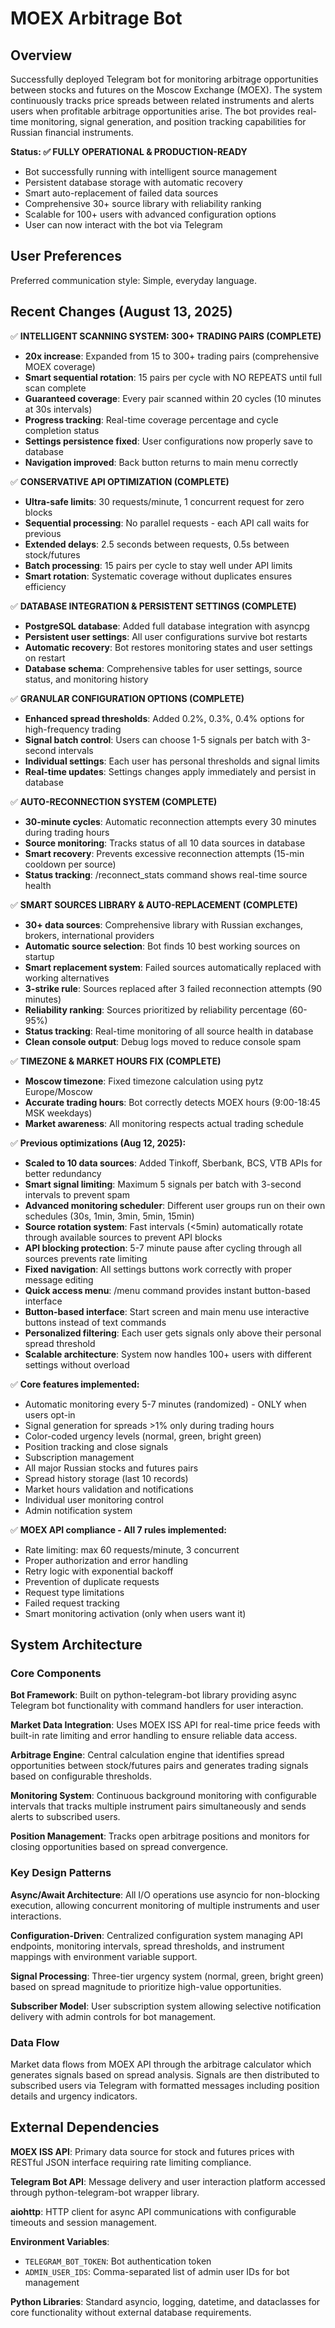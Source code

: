 # MOEX Arbitrage Bot

## Overview

Successfully deployed Telegram bot for monitoring arbitrage opportunities between stocks and futures on the Moscow Exchange (MOEX). The system continuously tracks price spreads between related instruments and alerts users when profitable arbitrage opportunities arise. The bot provides real-time monitoring, signal generation, and position tracking capabilities for Russian financial instruments.

**Status: ✅ FULLY OPERATIONAL & PRODUCTION-READY**
- Bot successfully running with intelligent source management
- Persistent database storage with automatic recovery
- Smart auto-replacement of failed data sources
- Comprehensive 30+ source library with reliability ranking
- Scalable for 100+ users with advanced configuration options
- User can now interact with the bot via Telegram

## User Preferences

Preferred communication style: Simple, everyday language.

## Recent Changes (August 13, 2025)

✅ **INTELLIGENT SCANNING SYSTEM: 300+ TRADING PAIRS (COMPLETE)**
- **20x increase**: Expanded from 15 to 300+ trading pairs (comprehensive MOEX coverage)
- **Smart sequential rotation**: 15 pairs per cycle with NO REPEATS until full scan complete
- **Guaranteed coverage**: Every pair scanned within 20 cycles (10 minutes at 30s intervals)
- **Progress tracking**: Real-time coverage percentage and cycle completion status
- **Settings persistence fixed**: User configurations now properly save to database
- **Navigation improved**: Back button returns to main menu correctly

✅ **CONSERVATIVE API OPTIMIZATION (COMPLETE)**
- **Ultra-safe limits**: 30 requests/minute, 1 concurrent request for zero blocks
- **Sequential processing**: No parallel requests - each API call waits for previous
- **Extended delays**: 2.5 seconds between requests, 0.5s between stock/futures
- **Batch processing**: 15 pairs per cycle to stay well under API limits
- **Smart rotation**: Systematic coverage without duplicates ensures efficiency

✅ **DATABASE INTEGRATION & PERSISTENT SETTINGS (COMPLETE)**
- **PostgreSQL database**: Added full database integration with asyncpg
- **Persistent user settings**: All user configurations survive bot restarts
- **Automatic recovery**: Bot restores monitoring states and user settings on restart
- **Database schema**: Comprehensive tables for user settings, source status, and monitoring history

✅ **GRANULAR CONFIGURATION OPTIONS (COMPLETE)**
- **Enhanced spread thresholds**: Added 0.2%, 0.3%, 0.4% options for high-frequency trading
- **Signal batch control**: Users can choose 1-5 signals per batch with 3-second intervals
- **Individual settings**: Each user has personal thresholds and signal limits
- **Real-time updates**: Settings changes apply immediately and persist in database

✅ **AUTO-RECONNECTION SYSTEM (COMPLETE)**
- **30-minute cycles**: Automatic reconnection attempts every 30 minutes during trading hours
- **Source monitoring**: Tracks status of all 10 data sources in database
- **Smart recovery**: Prevents excessive reconnection attempts (15-min cooldown per source)
- **Status tracking**: /reconnect_stats command shows real-time source health

✅ **SMART SOURCES LIBRARY & AUTO-REPLACEMENT (COMPLETE)**
- **30+ data sources**: Comprehensive library with Russian exchanges, brokers, international providers
- **Automatic source selection**: Bot finds 10 best working sources on startup
- **Smart replacement system**: Failed sources automatically replaced with working alternatives
- **3-strike rule**: Sources replaced after 3 failed reconnection attempts (90 minutes)
- **Reliability ranking**: Sources prioritized by reliability percentage (60-95%)
- **Status tracking**: Real-time monitoring of all source health in database
- **Clean console output**: Debug logs moved to reduce console spam

✅ **TIMEZONE & MARKET HOURS FIX (COMPLETE)**
- **Moscow timezone**: Fixed timezone calculation using pytz Europe/Moscow
- **Accurate trading hours**: Bot correctly detects MOEX hours (9:00-18:45 MSK weekdays)
- **Market awareness**: All monitoring respects actual trading schedule

✅ **Previous optimizations (Aug 12, 2025):**
- **Scaled to 10 data sources**: Added Tinkoff, Sberbank, BCS, VTB APIs for better redundancy
- **Smart signal limiting**: Maximum 5 signals per batch with 3-second intervals to prevent spam
- **Advanced monitoring scheduler**: Different user groups run on their own schedules (30s, 1min, 3min, 5min, 15min)
- **Source rotation system**: Fast intervals (<5min) automatically rotate through available sources to prevent API blocks
- **API blocking protection**: 5-7 minute pause after cycling through all sources prevents rate limiting
- **Fixed navigation**: All settings buttons work correctly with proper message editing
- **Quick access menu**: /menu command provides instant button-based interface
- **Button-based interface**: Start screen and main menu use interactive buttons instead of text commands
- **Personalized filtering**: Each user gets signals only above their personal spread threshold
- **Scalable architecture**: System now handles 100+ users with different settings without overload

✅ **Core features implemented:**
- Automatic monitoring every 5-7 minutes (randomized) - ONLY when users opt-in
- Signal generation for spreads >1% only during trading hours
- Color-coded urgency levels (normal, green, bright green)
- Position tracking and close signals
- Subscription management
- All major Russian stocks and futures pairs
- Spread history storage (last 10 records)
- Market hours validation and notifications
- Individual user monitoring control
- Admin notification system

✅ **MOEX API compliance - All 7 rules implemented:**
- Rate limiting: max 60 requests/minute, 3 concurrent
- Proper authorization and error handling  
- Retry logic with exponential backoff
- Prevention of duplicate requests
- Request type limitations
- Failed request tracking
- Smart monitoring activation (only when users want it)

## System Architecture

### Core Components

**Bot Framework**: Built on python-telegram-bot library providing async Telegram bot functionality with command handlers for user interaction.

**Market Data Integration**: Uses MOEX ISS API for real-time price feeds with built-in rate limiting and error handling to ensure reliable data access.

**Arbitrage Engine**: Central calculation engine that identifies spread opportunities between stock/futures pairs and generates trading signals based on configurable thresholds.

**Monitoring System**: Continuous background monitoring with configurable intervals that tracks multiple instrument pairs simultaneously and sends alerts to subscribed users.

**Position Management**: Tracks open arbitrage positions and monitors for closing opportunities based on spread convergence.

### Key Design Patterns

**Async/Await Architecture**: All I/O operations use asyncio for non-blocking execution, allowing concurrent monitoring of multiple instruments and user interactions.

**Configuration-Driven**: Centralized configuration system managing API endpoints, monitoring intervals, spread thresholds, and instrument mappings with environment variable support.

**Signal Processing**: Three-tier urgency system (normal, green, bright green) based on spread magnitude to prioritize high-value opportunities.

**Subscriber Model**: User subscription system allowing selective notification delivery with admin controls for bot management.

### Data Flow

Market data flows from MOEX API through the arbitrage calculator which generates signals based on spread analysis. Signals are then distributed to subscribed users via Telegram with formatted messages including position details and urgency indicators.

## External Dependencies

**MOEX ISS API**: Primary data source for stock and futures prices with RESTful JSON interface requiring rate limiting compliance.

**Telegram Bot API**: Message delivery and user interaction platform accessed through python-telegram-bot wrapper library.

**aiohttp**: HTTP client for async API communications with configurable timeouts and session management.

**Environment Variables**: 
- `TELEGRAM_BOT_TOKEN`: Bot authentication token
- `ADMIN_USER_IDS`: Comma-separated list of admin user IDs for bot management

**Python Libraries**: Standard asyncio, logging, datetime, and dataclasses for core functionality without external database requirements.